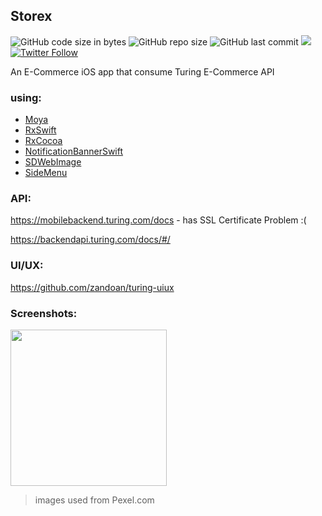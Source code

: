 ## Storex
![GitHub code size in bytes](https://img.shields.io/github/languages/code-size/kerollesroshdi/Storex) ![GitHub repo size](https://img.shields.io/github/repo-size/kerollesroshdi/Storex)
![GitHub last commit](https://img.shields.io/github/last-commit/kerollesroshdi/Storex) ![](https://img.shields.io/badge/Platform-iOS-orange) [![Twitter Follow](https://img.shields.io/twitter/follow/kerollesroshdi?style=social)](https://twitter.com/intent/follow?screen_name=kerollesroshdi)

An E-Commerce iOS app that consume Turing E-Commerce API 

 ### using:
 - [Moya](https://github.com/Moya/Moya)
 - [RxSwift](https://github.com/ReactiveX/RxSwift)
 - [RxCocoa](https://github.com/ReactiveX/RxSwift/tree/master/RxCocoa)
 - [NotificationBannerSwift](https://github.com/Daltron/NotificationBanner)
 - [SDWebImage](https://github.com/SDWebImage/SDWebImage)
 - [SideMenu](https://github.com/jonkykong/SideMenu)
 
 ### API:
 https://mobilebackend.turing.com/docs - has SSL Certificate Problem :( 
 
 https://backendapi.turing.com/docs/#/
 
 ### UI/UX:
 https://github.com/zandoan/turing-uiux

### Screenshots:
<img src="Screenshots/home1.png" width="250">

> images used from Pexel.com 
